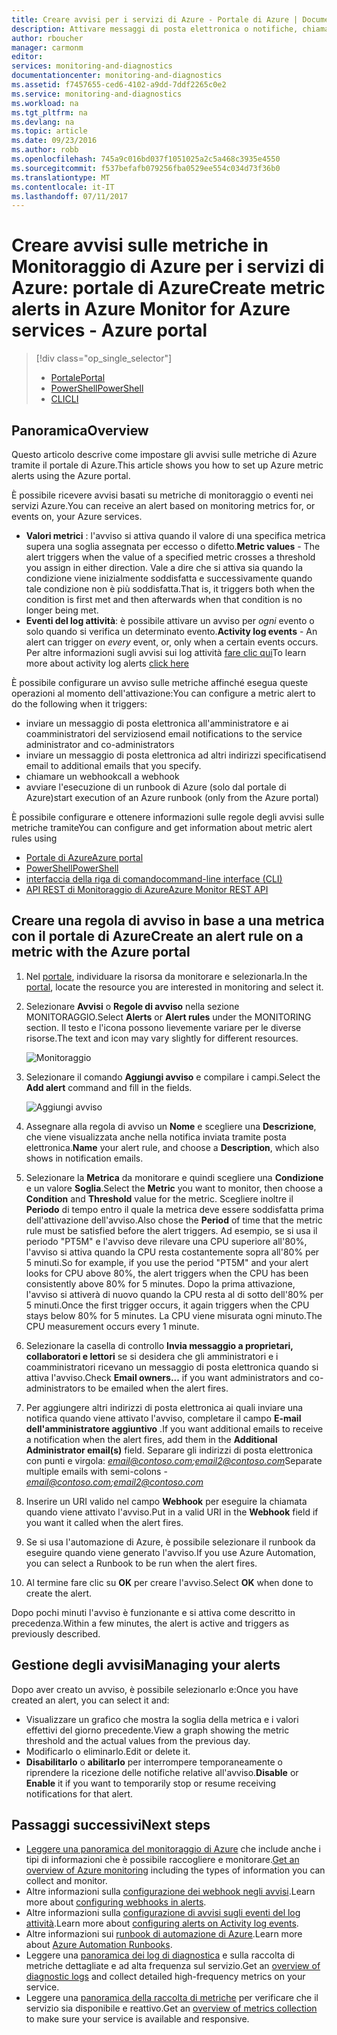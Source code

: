 ```yaml
---
title: Creare avvisi per i servizi di Azure - Portale di Azure | Documentazione Microsoft
description: Attivare messaggi di posta elettronica o notifiche, chiamare URL di siti Web (webhook) o usare l'automazione quando vengono soddisfatte le condizioni specificate.
author: rboucher
manager: carmonm
editor: 
services: monitoring-and-diagnostics
documentationcenter: monitoring-and-diagnostics
ms.assetid: f7457655-ced6-4102-a9dd-7ddf2265c0e2
ms.service: monitoring-and-diagnostics
ms.workload: na
ms.tgt_pltfrm: na
ms.devlang: na
ms.topic: article
ms.date: 09/23/2016
ms.author: robb
ms.openlocfilehash: 745a9c016bd037f1051025a2c5a468c3935e4550
ms.sourcegitcommit: f537befafb079256fba0529ee554c034d73f36b0
ms.translationtype: MT
ms.contentlocale: it-IT
ms.lasthandoff: 07/11/2017
---
```

# <a name="create-metric-alerts-in-azure-monitor-for-azure-services---azure-portal"></a><span data-ttu-id="e29a2-103">Creare avvisi sulle metriche in Monitoraggio di Azure per i servizi di Azure: portale di Azure</span><span class="sxs-lookup"><span data-stu-id="e29a2-103">Create metric alerts in Azure Monitor for Azure services - Azure portal</span></span>
> [!div class="op_single_selector"]
> * [<span data-ttu-id="e29a2-104">Portale</span><span class="sxs-lookup"><span data-stu-id="e29a2-104">Portal</span></span>](insights-alerts-portal.md)
> * [<span data-ttu-id="e29a2-105">PowerShell</span><span class="sxs-lookup"><span data-stu-id="e29a2-105">PowerShell</span></span>](insights-alerts-powershell.md)
> * [<span data-ttu-id="e29a2-106">CLI</span><span class="sxs-lookup"><span data-stu-id="e29a2-106">CLI</span></span>](insights-alerts-command-line-interface.md)
>
>

## <a name="overview"></a><span data-ttu-id="e29a2-107">Panoramica</span><span class="sxs-lookup"><span data-stu-id="e29a2-107">Overview</span></span>
<span data-ttu-id="e29a2-108">Questo articolo descrive come impostare gli avvisi sulle metriche di Azure tramite il portale di Azure.</span><span class="sxs-lookup"><span data-stu-id="e29a2-108">This article shows you how to set up Azure metric alerts using the Azure portal.</span></span>   

<span data-ttu-id="e29a2-109">È possibile ricevere avvisi basati su metriche di monitoraggio o eventi nei servizi Azure.</span><span class="sxs-lookup"><span data-stu-id="e29a2-109">You can receive an alert based on monitoring metrics for, or events on, your Azure services.</span></span>

* <span data-ttu-id="e29a2-110">**Valori metrici** : l'avviso si attiva quando il valore di una specifica metrica supera una soglia assegnata per eccesso o difetto.</span><span class="sxs-lookup"><span data-stu-id="e29a2-110">**Metric values** - The alert triggers when the value of a specified metric crosses a threshold you assign in either direction.</span></span> <span data-ttu-id="e29a2-111">Vale a dire che si attiva sia quando la condizione viene inizialmente soddisfatta e successivamente quando tale condizione non è più soddisfatta.</span><span class="sxs-lookup"><span data-stu-id="e29a2-111">That is, it triggers both when the condition is first met and then afterwards when that condition is no longer being met.</span></span>    
* <span data-ttu-id="e29a2-112">**Eventi del log attività**: è possibile attivare un avviso per *ogni* evento o solo quando si verifica un determinato evento.</span><span class="sxs-lookup"><span data-stu-id="e29a2-112">**Activity log events** - An alert can trigger on *every* event, or, only when a certain events occurs.</span></span> <span data-ttu-id="e29a2-113">Per altre informazioni sugli avvisi sui log attività [fare clic qui](monitoring-activity-log-alerts.md)</span><span class="sxs-lookup"><span data-stu-id="e29a2-113">To learn more about activity log alerts [click here](monitoring-activity-log-alerts.md)</span></span>

<span data-ttu-id="e29a2-114">È possibile configurare un avviso sulle metriche affinché esegua queste operazioni al momento dell'attivazione:</span><span class="sxs-lookup"><span data-stu-id="e29a2-114">You can configure a metric alert to do the following when it triggers:</span></span>

* <span data-ttu-id="e29a2-115">inviare un messaggio di posta elettronica all'amministratore e ai coamministratori del servizio</span><span class="sxs-lookup"><span data-stu-id="e29a2-115">send email notifications to the service administrator and co-administrators</span></span>
* <span data-ttu-id="e29a2-116">inviare un messaggio di posta elettronica ad altri indirizzi specificati</span><span class="sxs-lookup"><span data-stu-id="e29a2-116">send email to additional emails that you specify.</span></span>
* <span data-ttu-id="e29a2-117">chiamare un webhook</span><span class="sxs-lookup"><span data-stu-id="e29a2-117">call a webhook</span></span>
* <span data-ttu-id="e29a2-118">avviare l'esecuzione di un runbook di Azure (solo dal portale di Azure)</span><span class="sxs-lookup"><span data-stu-id="e29a2-118">start execution of an Azure runbook (only from the Azure portal)</span></span>

<span data-ttu-id="e29a2-119">È possibile configurare e ottenere informazioni sulle regole degli avvisi sulle metriche tramite</span><span class="sxs-lookup"><span data-stu-id="e29a2-119">You can configure and get information about metric alert rules using</span></span>

* [<span data-ttu-id="e29a2-120">Portale di Azure</span><span class="sxs-lookup"><span data-stu-id="e29a2-120">Azure portal</span></span>](insights-alerts-portal.md)
* [<span data-ttu-id="e29a2-121">PowerShell</span><span class="sxs-lookup"><span data-stu-id="e29a2-121">PowerShell</span></span>](insights-alerts-powershell.md)
* [<span data-ttu-id="e29a2-122">interfaccia della riga di comando</span><span class="sxs-lookup"><span data-stu-id="e29a2-122">command-line interface (CLI)</span></span>](insights-alerts-command-line-interface.md)
* [<span data-ttu-id="e29a2-123">API REST di Monitoraggio di Azure</span><span class="sxs-lookup"><span data-stu-id="e29a2-123">Azure Monitor REST API</span></span>](https://msdn.microsoft.com/library/azure/dn931945.aspx)

## <a name="create-an-alert-rule-on-a-metric-with-the-azure-portal"></a><span data-ttu-id="e29a2-124">Creare una regola di avviso in base a una metrica con il portale di Azure</span><span class="sxs-lookup"><span data-stu-id="e29a2-124">Create an alert rule on a metric with the Azure portal</span></span>
1. <span data-ttu-id="e29a2-125">Nel [portale](https://portal.azure.com/), individuare la risorsa da monitorare e selezionarla.</span><span class="sxs-lookup"><span data-stu-id="e29a2-125">In the [portal](https://portal.azure.com/), locate the resource you are interested in monitoring and select it.</span></span>

2. <span data-ttu-id="e29a2-126">Selezionare **Avvisi** o **Regole di avviso** nella sezione MONITORAGGIO.</span><span class="sxs-lookup"><span data-stu-id="e29a2-126">Select **Alerts** or **Alert rules** under the MONITORING section.</span></span> <span data-ttu-id="e29a2-127">Il testo e l'icona possono lievemente variare per le diverse risorse.</span><span class="sxs-lookup"><span data-stu-id="e29a2-127">The text and icon may vary slightly for different resources.</span></span>  

    ![Monitoraggio](./media/insights-alerts-portal/AlertRulesButton.png)

3. <span data-ttu-id="e29a2-129">Selezionare il comando **Aggiungi avviso** e compilare i campi.</span><span class="sxs-lookup"><span data-stu-id="e29a2-129">Select the **Add alert** command and fill in the fields.</span></span>

    ![Aggiungi avviso](./media/insights-alerts-portal/AddAlertOnlyParamsPage.png)

4. <span data-ttu-id="e29a2-131">Assegnare alla regola di avviso un **Nome** e scegliere una **Descrizione**, che viene visualizzata anche nella notifica inviata tramite posta elettronica.</span><span class="sxs-lookup"><span data-stu-id="e29a2-131">**Name** your alert rule, and choose a **Description**, which also shows in notification emails.</span></span>

5. <span data-ttu-id="e29a2-132">Selezionare la **Metrica** da monitorare e quindi scegliere una **Condizione** e un valore **Soglia**.</span><span class="sxs-lookup"><span data-stu-id="e29a2-132">Select the **Metric** you want to monitor, then choose a **Condition** and **Threshold** value for the metric.</span></span> <span data-ttu-id="e29a2-133">Scegliere inoltre il **Periodo** di tempo entro il quale la metrica deve essere soddisfatta prima dell'attivazione dell'avviso.</span><span class="sxs-lookup"><span data-stu-id="e29a2-133">Also chose the **Period** of time that the metric rule must be satisfied before the alert triggers.</span></span> <span data-ttu-id="e29a2-134">Ad esempio, se si usa il periodo "PT5M" e l'avviso deve rilevare una CPU superiore all'80%, l'avviso si attiva quando la CPU resta costantemente sopra all'80% per 5 minuti.</span><span class="sxs-lookup"><span data-stu-id="e29a2-134">So for example, if you use the period "PT5M" and your alert looks for CPU above 80%, the alert triggers when the CPU has been consistently above 80% for 5 minutes.</span></span> <span data-ttu-id="e29a2-135">Dopo la prima attivazione, l'avviso si attiverà di nuovo quando la CPU resta al di sotto dell'80% per 5 minuti.</span><span class="sxs-lookup"><span data-stu-id="e29a2-135">Once the first trigger occurs, it again triggers when the CPU stays below 80% for 5 minutes.</span></span> <span data-ttu-id="e29a2-136">La CPU viene misurata ogni minuto.</span><span class="sxs-lookup"><span data-stu-id="e29a2-136">The CPU measurement occurs every 1 minute.</span></span>   

6. <span data-ttu-id="e29a2-137">Selezionare la casella di controllo **Invia messaggio a proprietari, collaboratori e lettori** se si desidera che gli amministratori e i coamministratori ricevano un messaggio di posta elettronica quando si attiva l'avviso.</span><span class="sxs-lookup"><span data-stu-id="e29a2-137">Check **Email owners...** if you want administrators and co-administrators to be emailed when the alert fires.</span></span>

7. <span data-ttu-id="e29a2-138">Per aggiungere altri indirizzi di posta elettronica ai quali inviare una notifica quando viene attivato l'avviso, completare il campo **E-mail dell'amministratore aggiuntivo** .</span><span class="sxs-lookup"><span data-stu-id="e29a2-138">If you want additional emails to receive a notification when the alert fires, add them in the **Additional Administrator email(s)** field.</span></span> <span data-ttu-id="e29a2-139">Separare gli indirizzi di posta elettronica con punti e virgola: *email@contoso.com;email2@contoso.com*</span><span class="sxs-lookup"><span data-stu-id="e29a2-139">Separate multiple emails with semi-colons - *email@contoso.com;email2@contoso.com*</span></span>

8. <span data-ttu-id="e29a2-140">Inserire un URI valido nel campo **Webhook** per eseguire la chiamata quando viene attivato l'avviso.</span><span class="sxs-lookup"><span data-stu-id="e29a2-140">Put in a valid URI in the **Webhook** field if you want it called when the alert fires.</span></span>

9. <span data-ttu-id="e29a2-141">Se si usa l'automazione di Azure, è possibile selezionare il runbook da eseguire quando viene generato l'avviso.</span><span class="sxs-lookup"><span data-stu-id="e29a2-141">If you use Azure Automation, you can select a Runbook to be run when the alert fires.</span></span>

10. <span data-ttu-id="e29a2-142">Al termine fare clic su **OK** per creare l'avviso.</span><span class="sxs-lookup"><span data-stu-id="e29a2-142">Select **OK** when done to create the alert.</span></span>   

<span data-ttu-id="e29a2-143">Dopo pochi minuti l'avviso è funzionante e si attiva come descritto in precedenza.</span><span class="sxs-lookup"><span data-stu-id="e29a2-143">Within a few minutes, the alert is active and triggers as previously described.</span></span>

## <a name="managing-your-alerts"></a><span data-ttu-id="e29a2-144">Gestione degli avvisi</span><span class="sxs-lookup"><span data-stu-id="e29a2-144">Managing your alerts</span></span>
<span data-ttu-id="e29a2-145">Dopo aver creato un avviso, è possibile selezionarlo e:</span><span class="sxs-lookup"><span data-stu-id="e29a2-145">Once you have created an alert, you can select it and:</span></span>

* <span data-ttu-id="e29a2-146">Visualizzare un grafico che mostra la soglia della metrica e i valori effettivi del giorno precedente.</span><span class="sxs-lookup"><span data-stu-id="e29a2-146">View a graph showing the metric threshold and the actual values from the previous day.</span></span>
* <span data-ttu-id="e29a2-147">Modificarlo o eliminarlo.</span><span class="sxs-lookup"><span data-stu-id="e29a2-147">Edit or delete it.</span></span>
* <span data-ttu-id="e29a2-148">**Disabilitarlo** o **abilitarlo** per interrompere temporaneamente o riprendere la ricezione delle notifiche relative all'avviso.</span><span class="sxs-lookup"><span data-stu-id="e29a2-148">**Disable** or **Enable** it if you want to temporarily stop or resume receiving notifications for that alert.</span></span>

## <a name="next-steps"></a><span data-ttu-id="e29a2-149">Passaggi successivi</span><span class="sxs-lookup"><span data-stu-id="e29a2-149">Next steps</span></span>
* <span data-ttu-id="e29a2-150">[Leggere una panoramica del monitoraggio di Azure](monitoring-overview.md) che include anche i tipi di informazioni che è possibile raccogliere e monitorare.</span><span class="sxs-lookup"><span data-stu-id="e29a2-150">[Get an overview of Azure monitoring](monitoring-overview.md) including the types of information you can collect and monitor.</span></span>
* <span data-ttu-id="e29a2-151">Altre informazioni sulla [configurazione dei webhook negli avvisi](insights-webhooks-alerts.md).</span><span class="sxs-lookup"><span data-stu-id="e29a2-151">Learn more about [configuring webhooks in alerts](insights-webhooks-alerts.md).</span></span>
* <span data-ttu-id="e29a2-152">Altre informazioni sulla [configurazione di avvisi sugli eventi del log attività](monitoring-activity-log-alerts.md).</span><span class="sxs-lookup"><span data-stu-id="e29a2-152">Learn more about [configuring alerts on Activity log events](monitoring-activity-log-alerts.md).</span></span>
* <span data-ttu-id="e29a2-153">Altre informazioni sui [runbook di automazione di Azure](../automation/automation-starting-a-runbook.md).</span><span class="sxs-lookup"><span data-stu-id="e29a2-153">Learn more about [Azure Automation Runbooks](../automation/automation-starting-a-runbook.md).</span></span>
* <span data-ttu-id="e29a2-154">Leggere una [panoramica dei log di diagnostica](monitoring-overview-of-diagnostic-logs.md) e sulla raccolta di metriche dettagliate e ad alta frequenza sul servizio.</span><span class="sxs-lookup"><span data-stu-id="e29a2-154">Get an [overview of diagnostic logs](monitoring-overview-of-diagnostic-logs.md) and collect detailed high-frequency metrics on your service.</span></span>
* <span data-ttu-id="e29a2-155">Leggere una [panoramica della raccolta di metriche](insights-how-to-customize-monitoring.md) per verificare che il servizio sia disponibile e reattivo.</span><span class="sxs-lookup"><span data-stu-id="e29a2-155">Get an [overview of metrics collection](insights-how-to-customize-monitoring.md) to make sure your service is available and responsive.</span></span>
